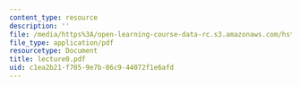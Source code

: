 ```yaml
---
content_type: resource
description: ''
file: /media/https%3A/open-learning-course-data-rc.s3.amazonaws.com/hst-508-quantitative-genomics-fall-2005/c1ea2b21f7059e7b86c944072f1e6afd_lecture0.pdf
file_type: application/pdf
resourcetype: Document
title: lecture0.pdf
uid: c1ea2b21-f705-9e7b-86c9-44072f1e6afd
---
```

